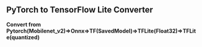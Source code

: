## PyTorch to TensorFlow Lite Converter

**Convert from Pytorch(Mobilenet_v2)=>Onnx=>TF(SavedModel)=>TFLite(Float32)=>TFLite(quantized)**


